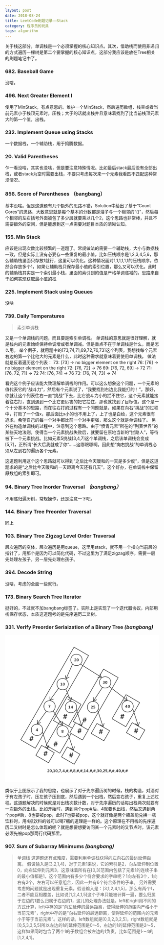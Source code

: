 ```yaml
---
layout: post
date: 2018-08-24
title: LeetCode刷题记录——Stack
category: 程序员的玩具
tags: algorithm
---
```



关于栈这部分，单调栈是一个必须掌握的核心知识点。其次，借助栈而使用非递归的方式遍历一棵树是第二个要掌握的核心知识点，这部分我应该是放在Tree相关的刷题笔记中了。

### 682. Baseball Game
没啥。

### 496. Next Greater Element I
使用了MinStack，有点意思的。维护一个MinStack，然后遍历数组，栈空或者当前元素小于栈顶元素时，压栈；大于的话就出栈并且意味着找到了比当前栈顶元素大的第一个值，出栈。

### 232. Implement Queue using Stacks
一个数据栈，一个辅助栈，用于捣腾数据。

<!-- more -->

### 20. Valid Parentheses
乍一看没啥，其实也没啥，但是要注意特殊情况。比如最后stack最后没有全部出栈，或者stack为空时需要出栈，不要只考虑每次来一个元素我看匹不匹配这种常规情况。

### 856. Score of Parentheses （bangbang）
基本没啥。但是这道题有几个额外的思路不错，Solution中给出了基于“Count Cores”的思路，大致意思就是每个基本的分数都是泪子与一个相邻的“()”，然后每个相邻的左右括号外面被包了多少层就要乘以几个2，这个思路也非常棒，并且不需要额外的空间，但是能想到这一点需要对题目本质的清晰认知。

### 155. Min Stack
应该是出现次数比较频繁的一道题了。常规做法的需要一个辅助栈，大小与数据栈一致，但是实际上没有必要存一些重复的最小值。比如压栈顺序是1,2,3,4,5,6，那么辅助栈里面只存放1就行，这里可以优化。这种情况面对1,1,1,1,1,1的压栈顺序，依然会存放多个1，如果让辅助栈只保存最小值的索引位置，那么又可以优化。此时的辅助栈其实是一个索引最小栈，里面的索引到的值是严格单调递减的。思路来自于[如何实现获取最小值的栈](https://blog.csdn.net/weixin_42124622/article/details/82414427)

### 225. Implement Stack using Queues
没啥

### 739. Daily Temperatures
> 索引单调栈

又是一个单调栈的问题，而且要是索引单调栈。
单调栈的意思就是很好理解，就是栈内的元素始终保持单调增或者单调减。但是重点不在于单调栈是什么，而是怎么用。
举个例子，就用题中的[73,74,71,69,72,76,73]这个列表。我想找每个元素右边的第一个比他大的元素是什么，此时这种需求就意味着要使用单调栈。
做法就是反着遍历这个列表：
73: [73] -> no bigger element on the right
76: [76] -> no bigger element on the right
72: [76, 72] -> 76
69: [76, 72, 69] -> 72
71: [76, 72, 71] -> 72
74: [76, 74] -> 76
73: [76, 74, 73] -> 74

看完这个例子应该能大致理解单调栈的作用。可以这么想象这个问题，一个元素的值代表它的“战斗力”，然后有个元素说了，“我要找到右边比我能打的！”。那好，你就让这个列表往右一直“挑战”下去，比它战斗力小的拦不住它，这个元素就能接着往右打，直到遇到一个比它更厉害的把它拦住，那也就找到了目标值。这个是一个十分基本的思路，而在往右打的过程有一个问题就是，如果在向右“挑战”的过程中，打败了一个值x，那后面比x小的也不用上了，上了也是白给，这个元素很有追求，希望自己的每一个对手都比前一个对手更强，那么这个就是单调栈了。
另外在构造单调栈的过程中，注意到这个思路。由于“愤青元素”所在的“列表世界”的某些天地法则，使得当一个元素挑战失败后，就要留在原地当新的“拦路人”，等待被下一个元素挑战。比如元素5挑战[3,4,7]这个单调栈，之后该单调栈会变成[5,7]，正所谓“长大后我就成了你”......这哪跟哪啊。因此想“向右挑战”的单调栈必须从左到右的遍历各个元素。

这道题利用这个这个思路就可以得到“之后比今天暖和的一天是多少度”，但是这道题求的是“之后比今天暖和的一天距离今天还有几天”。这个好办，在单调栈中保留原数组的索引即可。


### 94. Binary Tree Inorder Traversal *（bangbang）*
不用递归遍历树，常规操作，还是注意一下吧。

### 144. Binary Tree Preorder Traversal
同上

### 103. Binary Tree Zigzag Level Order Traversal
层次遍历的变体，层次遍历是用queue，这里用stack，就不用一个指向当前层的指针了，用那个是因为可以简化代码，不过这里为了满足zigzag顺序，需要一层先处理左孩子，另一层先处理右孩子。

### 394. Decode String
没啥，考虑的全面一些就行。

### 173. Binary Search Tree Iterator
挺好的，不过就不加bangbang标签了。实际上是实现了一个迭代器协议，内部用栈保存状态，本质这道题考的是先序遍历二叉树。

### 331. Verify Preorder Seriaization of a Binary Tree *(bangbang)*
![](/img/LC-Stack1.png)

类似于上图展示了我的思路，也展示了对于先序遍历树的时候，栈的构造，对酒对于有左孩子时，压左孩子压到底，然后遇到一个出栈，然后变右孩子，重复上述过程。这道题解决的时候就是对出栈次数计数，对于先序遍历的话每出栈两次就要有一次额外的出栈。比如开始时，遇到两个pop#后，4就要也出栈，然后又遇到两个pop#后，8也要被pop，此时7也要被pop，这个就好像是两个瓶盖能兑换一瓶饮料时，用4瓶饮料的钱可以喝7瓶的道理是一样的。这个原理在不用栈的先序遍历二叉树时是怎么体现的呢？就是想要想要访问某一个元素时的又节点时，该元素必须先被pop那两行代码那里。

### 907. Sum of Subarray Minimums *(bangbang)*
> 单调栈
这道题还有点难度，需要利用单调栈获得向左向右的最远延伸距离。
假设输入是[3,2,1,4]，对于元素1来说，它的索引是2，向左延伸到位置0，向右延伸到元素3，这意味着所有在[0,3]范围内包括了元素1的连续子串的最小值都是1，这个范围内有多少个符合要求的字串呢？1向左有3个，1向右有2个，左右可以任意组合，因此一共有6个符合条件的子串。
另外需要考虑的问题就是出现重复元素。假设输入是：[3,1,2,4,1,5]，那么有两个1，二者不能互相覆盖，比如说[1,2,4,1,5]这个子串只能被计算一遍，要么归属于左边的1要么归属于右边的1，这儿的处理办法就是。left和right用不同的方式计算，left中存的是“向左延伸的最远距离，使得延伸的范围内严格小于当前元素”，right中存的是“向右延伸的最远距离，使得延伸的范围内的元素小于等于当前元素”。这样的话，left数组就是[0,0,2,3,2,5]，right数组就是[0,5,3,3,5,5]所以左边的1的延伸范围是0～5，右边的1的延伸范围是2～5，这样如果同时包含了两个1的子数组会被左边的1负责，比如范围是1～4的[1,2,4,1]。
